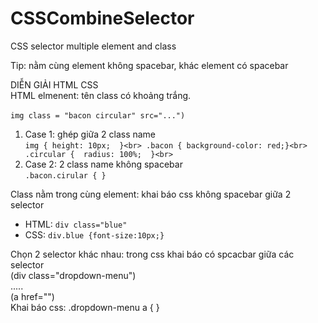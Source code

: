 # CSSCombineSelector
CSS selector multiple element and class<br>

Tip: nằm cùng element không spacebar, khác element có spacebar<br>

DIỄN GIẢI	HTML	CSS<br>
HTML elmenent: tên class có khoảng trắng.<br>	
```img class = "bacon circular" src="...")```<br>
1. Case 1: ghép giữa 2 class name <br>
		```
		img { height: 10px;  }<br>
		.bacon { background-color: red;}<br>
		.circular {  radius: 100%;  }<br>
		```
2. Case 2: 2 class name không spacebar <br>
		```.bacon.cirular { }```<br>

Class nằm trong cùng element: khai báo css không spacebar giữa 2 selector<br>	
- HTML: ```div class="blue"```<br>	
- CSS: ```div.blue {font-size:10px;}```<br>

Chọn 2 selector khác nhau: trong css khai báo có spcacbar giữa các selector	<br>
  (div class="dropdown-menu")<br>
	 .....<br>
	      (a href="") <br>
Khai báo css: 	.dropdown-menu a {  }
